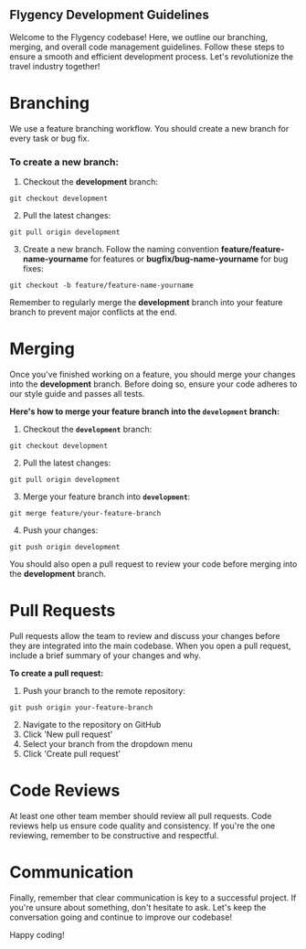 ## Flygency Development Guidelines

Welcome to the Flygency codebase! Here, we outline our branching, merging, and overall code management guidelines. Follow these steps to ensure a smooth and efficient development process. Let's revolutionize the travel industry together!

# Branching

We use a feature branching workflow. You should create a new branch for every task or bug fix.

### To create a new branch:

1. Checkout the **development** branch:

```
git checkout development
```

2. Pull the latest changes:

```
git pull origin development
```

3. Create a new branch. Follow the naming convention **feature/feature-name-yourname** for features or **bugfix/bug-name-yourname** for bug fixes:

```
git checkout -b feature/feature-name-yourname
```

Remember to regularly merge the **development** branch into your feature branch to prevent major conflicts at the end.

# Merging

Once you've finished working on a feature, you should merge your changes into the **development** branch. Before doing so, ensure your code adheres to our style guide and passes all tests.

**Here's how to merge your feature branch into the `development` branch:**

1. Checkout the **`development`** branch:

```
git checkout development
```

2. Pull the latest changes:

```
git pull origin development
```

3. Merge your feature branch into **`development`**:

```
git merge feature/your-feature-branch
```

4. Push your changes:

```
git push origin development
```

You should also open a pull request to review your code before merging into the **development** branch.

# Pull Requests

Pull requests allow the team to review and discuss your changes before they are integrated into the main codebase. When you open a pull request, include a brief summary of your changes and why.

**To create a pull request:**

1. Push your branch to the remote repository:
```
git push origin your-feature-branch
```
2. Navigate to the repository on GitHub
3. Click 'New pull request'
4. Select your branch from the dropdown menu
5. Click 'Create pull request'

# Code Reviews

At least one other team member should review all pull requests. Code reviews help us ensure code quality and consistency. If you're the one reviewing, remember to be constructive and respectful.

# Communication

Finally, remember that clear communication is key to a successful project. If you're unsure about something, don't hesitate to ask. Let's keep the conversation going and continue to improve our codebase!

Happy coding!
